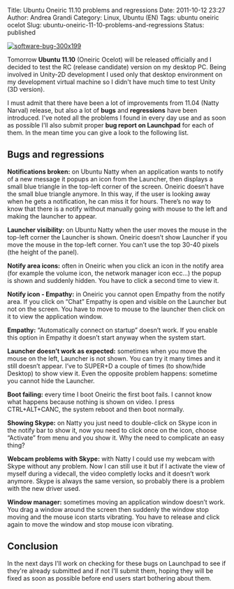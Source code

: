 Title: Ubuntu Oneiric 11.10 problems and regressions
Date: 2011-10-12 23:27
Author: Andrea Grandi
Category: Linux, Ubuntu (EN)
Tags: ubuntu oneiric ocelot
Slug: ubuntu-oneiric-11-10-problems-and-regressions
Status: published

[![]({static}/images/2011/10/software-bug-300x199.jpg "software-bug-300x199")]()

Tomorrow **Ubuntu 11.10** (Oneiric Ocelot) will be released officially
and I decided to test the RC (release candidate) version on my desktop
PC. Being involved in Unity-2D development I used only that desktop
environment on my development virtual machine so I didn't have much time
to test Unity (3D version).

I must admit that there have been a lot of improvements from 11.04
(Natty Narval) release, but also a lot of **bugs** and **regressions**
have been introduced. I've noted all the problems I found in every day
use and as soon as possible I'll also submit proper **bug report on
Launchpad** for each of them. In the mean time you can give a look to
the following list.

## Bugs and regressions

**Notifications broken:** on Ubuntu Natty when an application wants to
notify of a new message it popups an icon from the Launcher, then
displays a small blue triangle in the top-left corner of the screen.
Oneiric doesn’t have the small blue triangle anymore. In this way, if
the user is looking away when he gets a notification, he can miss it for
hours. There’s no way to know that there is a notify without manually
going with mouse to the left and making the launcher to appear.

**Launcher visibility:** on Ubuntu Natty when the user moves the mouse
in the top-left corner the Launcher is shown. Oneiric doesn’t show
Launcher if you move the mouse in the top-left corner. You can’t use the
top 30-40 pixels (the height of the panel).

**Notify area icons:** often in Oneiric when you click an icon in the
notify area (for example the volume icon, the network manager icon
ecc...) the popup is shown and suddenly hidden. You have to click a
second time to view it.

**Notify icon - Empathy:** in Oneiric you cannot open Empathy from the
notify area. If you click on “Chat” Empathy is open and visible on the
Launcher but not on the screen. You have to move to mouse to the
launcher then click on it to view the application window.

**Empathy:** “Automatically connect on startup” doesn’t work. If you
enable this option in Empathy it doesn’t start anyway when the system
start.

**Launcher doesn’t work as expected:** sometimes when you move the mouse
on the left, Launcher is not shown. You can try it many times and it
still doesn’t appear. I’ve to SUPER+D a couple of times (to show/hide
Desktop) to show view it. Even the opposite problem happens: sometime
you cannot hide the Launcher.

**Boot failing:** every time I boot Oneiric the first boot fails. I
cannot know what happens because nothing is shown on video. I press
CTRL+ALT+CANC, the system reboot and then boot normally.

**Showing Skype:** on Natty you just need to double-click on Skype icon
in the notify bar to show it, now you need to click once on the icon,
choose “Activate” from menu and you show it. Why the need to complicate
an easy thing?

**Webcam problems with Skype:** with Natty I could use my webcam with
Skype without any problem. Now I can still use it but if I activate the
view of myself during a videcall, the video completly locks and it
doesn’t work anymore. Skype is always the same version, so probably
there is a problem with the new driver used.

**Window manager:** sometimes moving an application window doesn’t work.
You drag a window around the screen then suddenly the window stop moving
and the mouse icon starts vibrating. You have to release and click again
to move the window and stop mouse icon vibrating.

## Conclusion

In the next days I'll work on checking for these bugs on Launchpad to
see if they're already submitted and if not I'll submit them, hoping
they will be fixed as soon as possible before end users start bothering
about them.
